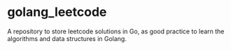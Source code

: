 # golang_leetcode
A repository to store leetcode solutions in Go, as good practice to learn the algorithms and data structures in Golang.
